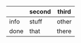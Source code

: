 |      | second | third |
| ---- | ------ | ----- |
| info | stuff  | other |
| done | that   | there |


